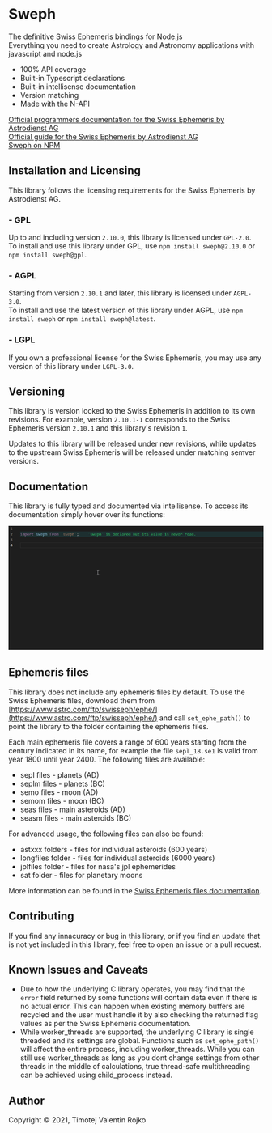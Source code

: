 # Sweph

The definitive Swiss Ephemeris bindings for Node.js  
Everything you need to create Astrology and Astronomy applications with javascript and node.js

* 100% API coverage
* Built-in Typescript declarations
* Built-in intellisense documentation
* Version matching
* Made with the N-API

[Official programmers documentation for the Swiss Ephemeris by Astrodienst AG](https://www.astro.com/swisseph/swephprg.htm)  
[Official guide for the Swiss Ephemeris by Astrodienst AG](https://www.astro.com/ftp/swisseph/doc/swisseph.htm)  
[Sweph on NPM](http://npm.com/package/sweph)

## Installation and Licensing

This library follows the licensing requirements for the Swiss Ephemeris by Astrodienst AG.

### - GPL

Up to and including version `2.10.0`, this library is licensed under `GPL-2.0`.  
To install and use this library under GPL, use `npm install sweph@2.10.0` or `npm install sweph@gpl`.

### - AGPL

Starting from version `2.10.1` and later, this library is licensed under `AGPL-3.0`.  
To install and use the latest version of this library under AGPL, use `npm install sweph` or `npm install sweph@latest`.

### - LGPL

If you own a professional license for the Swiss Ephemeris, you may use any version of this library under `LGPL-3.0`.

## Versioning

This library is version locked to the Swiss Ephemeris in addition to its own revisions. For example, version `2.10.1-1` corresponds to the Swiss Ephemeris version `2.10.1` and this library's revision `1`.

Updates to this library will be released under new revisions, while updates to the upstream Swiss Ephemeris will be released under matching semver versions.

## Documentation

This library is fully typed and documented via intellisense. To access its documentation simply hover over its functions:

![docs_example](docs.gif)

## Ephemeris files

This library does not include any ephemeris files by default. To use the Swiss Ephemeris files, download them from [https://www.astro.com/ftp/swisseph/ephe/](https://www.astro.com/ftp/swisseph/ephe/) and call `set_ephe_path()` to point the library to the folder containing the ephemeris files.

Each main ephemeris file covers a range of 600 years starting from the century indicated in its name, for example the file `sepl_18.se1` is valid from year 1800 until year 2400. The following files are available:

* sepl files - planets (AD)
* seplm files - planets (BC)
* semo files - moon (AD)
* semom files - moon (BC)
* seas files - main asteroids (AD)
* seasm files - main asteroids (BC)

For advanced usage, the following files can also be found:

* astxxx folders - files for individual asteroids (600 years)
* longfiles folder - files for individual asteroids (6000 years)
* jplfiles folder - files for nasa's jpl ephemerides
* sat folder - files for planetary moons

More information can be found in the [Swiss Ephemeris files documentation](https://www.astro.com/ftp/swisseph/doc/swisseph.htm#_Toc58931065).

## Contributing

If you find any innacuracy or bug in this library, or if you find an update that is not yet included in this library, feel free to open an issue or a pull request.

## Known Issues and Caveats

* Due to how the underlying C library operates, you may find that the `error` field returned by some functions will contain data even if there is no actual error. This can happen when existing memory buffers are recycled and the user must handle it by also checking the returned flag values as per the Swiss Ephemeris documentation.
* While worker_threads are supported, the underlying C library is single threaded and its settings are global. Functions such as `set_ephe_path()` will affect the entire process, including worker_threads. While you can still use worker_threads as long as you dont change settings from other threads in the middle of calculations, true thread-safe multithreading can be achieved using child_process instead.

## Author

Copyright © 2021, Timotej Valentin Rojko

